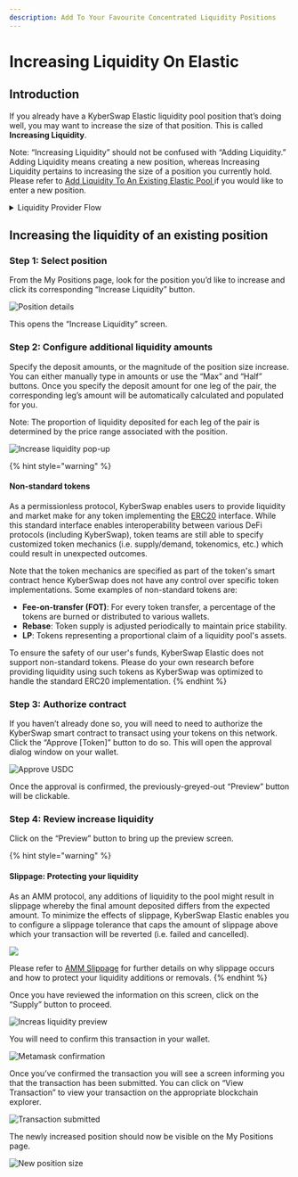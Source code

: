 ```yaml
---
description: Add To Your Favourite Concentrated Liquidity Positions
---
```


# Increasing Liquidity On Elastic

## Introduction

If you already have a KyberSwap Elastic liquidity pool position that’s doing well, you may want to increase the size of that position. This is called **Increasing Liquidity**.

Note: “Increasing Liquidity” should not be confused with “Adding Liquidity.” Adding Liquidity means creating a new position, whereas Increasing Liquidity pertains to increasing the size of a position you currently hold. Please refer to [Add Liquidity To An Existing Elastic Pool ](add-liquidity-to-an-existing-elastic-pool.md)if you would like to enter a new position.

<details>

<summary>Liquidity Provider Flow</summary>

Still deciding on which solution suits you best?&#x20;

* **Overview**: [Earn Yield By Contributing Liquidity](../../../kyberswap-solutions/kyberswap-interface/user-guides/earn-yield-by-contributing-liquidity.md)
* **Detailed comparison**:  [Classic vs Elastic](../../classic-vs-elastic/)&#x20;

#### Next steps

1. [Connect Your Wallet](../../../kyberswap-solutions/kyberswap-interface/user-guides/connect-your-wallet.md)
2. [Switching Networks](../../../kyberswap-solutions/kyberswap-interface/user-guides/selecting-preferred-network.md)
3. [Elastic Pool Creation ](elastic-pool-creation.md)
4. [Add Liquidity To An Existing Elastic Pool ](add-liquidity-to-an-existing-elastic-pool.md)
5. **Increasing Liquidity On Elastic** **<-**
6. [Elastic Fee Collection](elastic-fee-collection.md)
7. [Yield Farming On Elastic](broken-reference)
8. [Removing Liquidity On Elastic](removing-liquidity-on-elastic.md)

</details>

## Increasing the liquidity of an existing position

### **Step 1**: Select position

From the My Positions page, look for the position you’d like to increase and click its corresponding “Increase Liquidity” button.

![Position details](https://support.kyberswap.com/hc/article\_attachments/14196870890137)

This opens the “Increase Liquidity” screen.

### **Step 2:** Configure additional liquidity amounts

Specify the deposit amounts, or the magnitude of the position size increase. You can either manually type in amounts or use the “Max” and “Half” buttons. Once you specify the deposit amount for one leg of the pair, the corresponding leg’s amount will be automatically calculated and populated for you.

Note: The proportion of liquidity deposited for each leg of the pair is determined by the price range associated with the position.

![Increase liquidity pop-up](https://support.kyberswap.com/hc/article\_attachments/14196870884889)

{% hint style="warning" %}
#### Non-standard tokens

As a permissionless protocol, KyberSwap enables users to provide liquidity and market make for any token implementing the [ERC20](https://docs.openzeppelin.com/contracts/4.x/erc20) interface. While this standard interface enables interoperability between various DeFi protocols (including KyberSwap), token teams are still able to specify customized token mechanics (i.e. supply/demand, tokenomics, etc.) which could result in unexpected outcomes.

Note that the token mechanics are specified as part of the token's smart contract hence KyberSwap does not have any control over specific token implementations. Some examples of non-standard tokens are:

* **Fee-on-transfer (FOT)**: For every token transfer, a percentage of the tokens are burned or distributed to various wallets.&#x20;
* **Rebase**: Token supply is adjusted periodically to maintain price stability.
* **LP**: Tokens representing a proportional claim of a liquidity pool's assets.

To ensure the safety of our user's funds, KyberSwap Elastic does not support non-standard tokens. Please do your own research before providing liquidity using such tokens as KyberSwap was optimized to handle the standard ERC20 implementation.
{% endhint %}

### **Step 3**: Authorize contract

If you haven’t already done so, you will need to need to authorize the KyberSwap smart contract to transact using your tokens on this network. Click the “Approve \[Token]” button to do so. This will open the approval dialog window on your wallet.

![Approve USDC](https://support.kyberswap.com/hc/article\_attachments/14196887506201)

Once the approval is confirmed, the previously-greyed-out “Preview” button will be clickable.

### **Step 4**: Review increase liquidity

Click on the “Preview” button to bring up the preview screen.&#x20;

{% hint style="warning" %}
#### Slippage: Protecting your liquidity

As an AMM protocol, any additions of liquidity to the pool might result in slippage whereby the final amount deposited differs from the expected amount. To minimize the effects of slippage, KyberSwap Elastic enables you to configure a slippage tolerance that caps the amount of slippage above which your transaction will be reverted (i.e. failed and cancelled).

![](../../../.gitbook/assets/Elastic\_IncreaseLiquidity\_SlippageToleranceSetting.png)

Please refer to [AMM Slippage](../../../getting-started/foundational-topics/decentralized-finance/slippage.md#amm-slippage) for further details on why slippage occurs and how to protect your liquidity additions or removals.
{% endhint %}

Once you have reviewed the information on this screen, click on the “Supply” button to proceed.

![Increas liquidity preview](https://support.kyberswap.com/hc/article\_attachments/14196871104409)

You will need to confirm this transaction in your wallet.

![Metamask confirmation](https://support.kyberswap.com/hc/article\_attachments/14196887684249)

Once you’ve confirmed the transaction you will see a screen informing you that the transaction has been submitted. You can click on “View Transaction” to view your transaction on the appropriate blockchain explorer.

![Transaction submitted](https://support.kyberswap.com/hc/article\_attachments/14196871282457)

The newly increased position should now be visible on the My Positions page.

![New position size](https://support.kyberswap.com/hc/article\_attachments/14196887883033)
